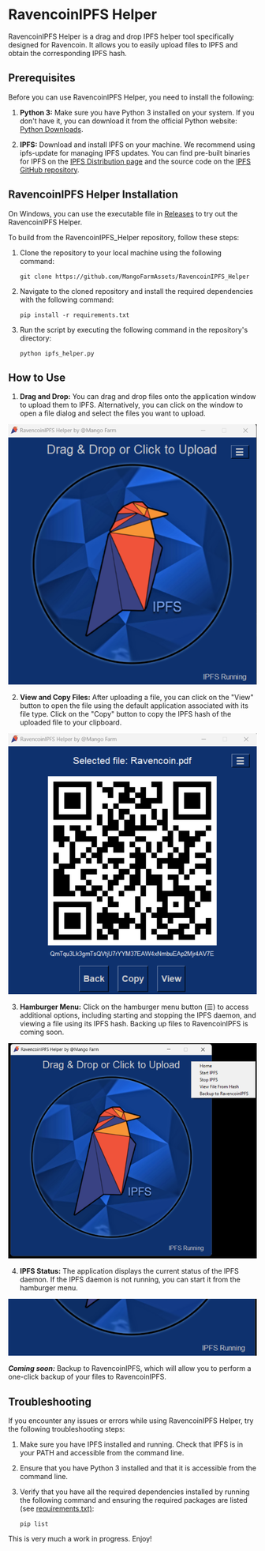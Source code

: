 # RavencoinIPFS Helper

RavencoinIPFS Helper is a drag and drop IPFS helper tool specifically designed for Ravencoin. It allows you to easily upload files to IPFS and obtain the corresponding IPFS hash.

## Prerequisites

Before you can use RavencoinIPFS Helper, you need to install the following:

1. **Python 3:** Make sure you have Python 3 installed on your system. If you don't have it, you can download it from the official Python website: [Python Downloads](https://www.python.org/downloads/).

2. **IPFS:** Download and install IPFS on your machine. We recommend using ipfs-update for managing IPFS updates. You can find pre-built binaries for IPFS on the [IPFS Distribution page](https://dist.ipfs.tech/#ipfs-update) and the source code on the [IPFS GitHub repository](https://github.com/ipfs/ipfs-update).

## RavencoinIPFS Helper Installation

On Windows, you can use the executable file in [Releases](https://github.com/MangoFarmAssets/RavencoinIPFS-Helper/releases) to try out the RavencoinIPFS Helper.

To build from the RavencoinIPFS_Helper repository, follow these steps:

1. Clone the repository to your local machine using the following command:

    ```
    git clone https://github.com/MangoFarmAssets/RavencoinIPFS_Helper
    ```

2. Navigate to the cloned repository and install the required dependencies with the following command:

    ```
    pip install -r requirements.txt
    ```

3. Run the script by executing the following command in the repository's directory:

    ```
    python ipfs_helper.py
    ```

## How to Use

1. **Drag and Drop:** You can drag and drop files onto the application window to upload them to IPFS. Alternatively, you can click on the window to open a file dialog and select the files you want to upload.

![Drag and Drop](screenshots/drag_drop.png)

2. **View and Copy Files:** After uploading a file, you can click on the "View" button to open the file using the default application associated with its file type.  Click on the "Copy" button to copy the IPFS hash of the uploaded file to your clipboard.

![View and Copy](screenshots/view_copy.png)

3. **Hamburger Menu:** Click on the hamburger menu button (☰) to access additional options, including starting and stopping the IPFS daemon, and viewing a file using its IPFS hash.  Backing up files to RavencoinIPFS is coming soon.

![Hamburger](screenshots/hamburger.png)

4. **IPFS Status:** The application displays the current status of the IPFS daemon. If the IPFS daemon is not running, you can start it from the hamburger menu.

![Status](screenshots/status.png)

***Coming soon:*** Backup to RavencoinIPFS, which will allow you to perform a one-click backup of your files to RavencoinIPFS.

## Troubleshooting

If you encounter any issues or errors while using RavencoinIPFS Helper, try the following troubleshooting steps:

1. Make sure you have IPFS installed and running. Check that IPFS is in your PATH and accessible from the command line.

2. Ensure that you have Python 3 installed and that it is accessible from the command line.

3. Verify that you have all the required dependencies installed by running the following command and ensuring the required packages are listed (see [requirements.txt)](./requirements.txt):

    ```
    pip list
    ```

This is very much a work in progress.  Enjoy!
